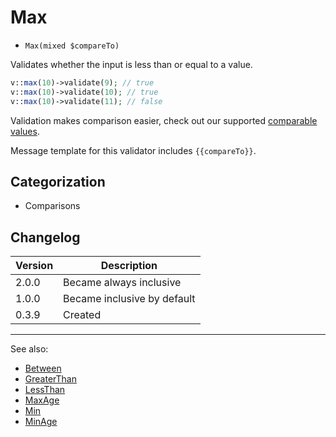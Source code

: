 # Max

- `Max(mixed $compareTo)`

Validates whether the input is less than or equal to a value.

```php
v::max(10)->validate(9); // true
v::max(10)->validate(10); // true
v::max(10)->validate(11); // false
```

Validation makes comparison easier, check out our supported
[comparable values](../07-comparable-values.md).

Message template for this validator includes `{{compareTo}}`.

## Categorization

- Comparisons

## Changelog

Version | Description
--------|-------------
  2.0.0 | Became always inclusive
  1.0.0 | Became inclusive by default
  0.3.9 | Created

***
See also:

- [Between](Between.md)
- [GreaterThan](GreaterThan.md)
- [LessThan](LessThan.md)
- [MaxAge](MaxAge.md)
- [Min](Min.md)
- [MinAge](MinAge.md)
